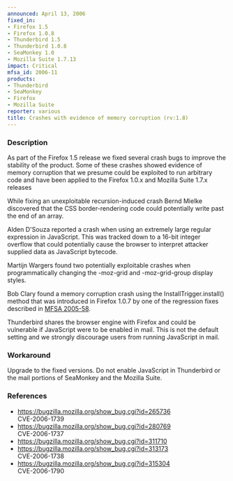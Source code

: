 ```yaml
---
announced: April 13, 2006
fixed_in:
- Firefox 1.5
- Firefox 1.0.8
- Thunderbird 1.5
- Thunderbird 1.0.8
- SeaMonkey 1.0
- Mozilla Suite 1.7.13
impact: Critical
mfsa_id: 2006-11
products:
- Thunderbird
- SeaMonkey
- Firefox
- Mozilla Suite
reporter: various
title: Crashes with evidence of memory corruption (rv:1.8)
---
```


<h3>Description</h3>

<p>As part of the Firefox 1.5 release we fixed several crash bugs to
improve the stability of the product. Some of these crashes showed
evidence of memory corruption that we presume could be exploited
to run arbitrary code and have been applied to the Firefox 1.0.x
and Mozilla Suite 1.7.x releases</p>

<p>While fixing an unexploitable recursion-induced crash Bernd Mielke
discovered that the CSS border-rendering code could potentially write
past the end of an array.</p>

<p>Alden D'Souza reported a crash when using an extremely large
regular expression in JavaScript. This was tracked down to a 16-bit
integer overflow that could potentially cause the browser to interpret
attacker supplied data as JavaScript bytecode.</p>

<p>Martijn Wargers found two potentially exploitable crashes when programmatically
changing the -moz-grid and -moz-grid-group display styles.</p>

<p>Bob Clary found a memory corruption crash using the InstallTrigger.install()
method that was introduced in Firefox 1.0.7 by one of the regression
fixes described in <a href="../2005/mfsa2005-58.html">MFSA 2005-58</a>.</p>

<p class="note">Thunderbird shares the browser engine with Firefox
and could be vulnerable if JavaScript were to be enabled in mail. This is not
the default setting and we strongly discourage users from running
JavaScript in mail.</p>

<h3>Workaround</h3>

<p>Upgrade to the fixed versions. Do not enable JavaScript in Thunderbird
or the mail portions of SeaMonkey and the Mozilla Suite.</p>

<h3>References</h3>

<ul>
<li><a href="https://bugzilla.mozilla.org/show_bug.cgi?id=265736">
https://bugzilla.mozilla.org/show_bug.cgi?id=265736</a><br/>
CVE-2006-1739</li>
<li><a href="https://bugzilla.mozilla.org/show_bug.cgi?id=280769">
https://bugzilla.mozilla.org/show_bug.cgi?id=280769</a><br/>
CVE-2006-1737</li>
<li><a href="https://bugzilla.mozilla.org/show_bug.cgi?id=311710">
https://bugzilla.mozilla.org/show_bug.cgi?id=311710</a></li>
<li><a href="https://bugzilla.mozilla.org/show_bug.cgi?id=313173">
https://bugzilla.mozilla.org/show_bug.cgi?id=313173</a><br/>
CVE-2006-1738</li>
<li><a href="https://bugzilla.mozilla.org/show_bug.cgi?id=315304">
https://bugzilla.mozilla.org/show_bug.cgi?id=315304</a><br/>
CVE-2006-1790</li>
</ul>



